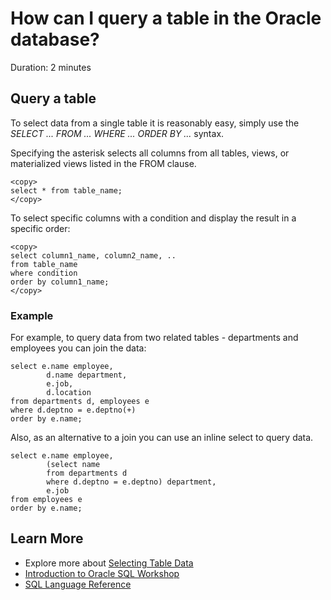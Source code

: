 # How can I query a table in the Oracle database?

Duration: 2 minutes

## Query a table

To select data from a single table it is reasonably easy, simply use the *SELECT ... FROM ... WHERE ... ORDER BY ...* syntax.

Specifying the asterisk selects all columns from all tables, views, or materialized views listed in the FROM clause.

```
<copy>
select * from table_name;
</copy>
```

To select specific columns with a condition and display the result in a specific order:

```
<copy>
select column1_name, column2_name, .. 
from table_name
where condition
order by column1_name;
</copy>
```

### Example

For example, to query data from two related tables - departments and employees you can join the data:

```
select e.name employee,
        d.name department,
        e.job,
        d.location
from departments d, employees e
where d.deptno = e.deptno(+)
order by e.name;
```

Also, as an alternative to a join you can use an inline select to query data.

```
select e.name employee,
        (select name 
        from departments d 
        where d.deptno = e.deptno) department,
        e.job
from employees e
order by e.name;
```

## Learn More

* Explore more about [Selecting Table Data](https://docs.oracle.com/cd/E18283_01/appdev.112/e10766/tdddg_selecting.htm)
* [Introduction to Oracle SQL Workshop](https://apexapps.oracle.com/pls/apex/dbpm/r/livelabs/view-workshop?wid=943)
* [SQL Language Reference](https://docs.oracle.com/en/database/oracle/oracle-database/12.2/sqlrf/Introduction-to-Oracle-SQL.html#GUID-049B7AE8-11E1-4110-B3E4-D117907D77AC)
